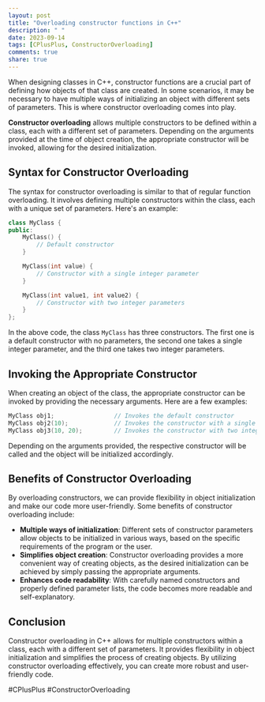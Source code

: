 ```yaml
---
layout: post
title: "Overloading constructor functions in C++"
description: " "
date: 2023-09-14
tags: [CPlusPlus, ConstructorOverloading]
comments: true
share: true
---
```


When designing classes in C++, constructor functions are a crucial part of defining how objects of that class are created. In some scenarios, it may be necessary to have multiple ways of initializing an object with different sets of parameters. This is where constructor overloading comes into play.

**Constructor overloading** allows multiple constructors to be defined within a class, each with a different set of parameters. Depending on the arguments provided at the time of object creation, the appropriate constructor will be invoked, allowing for the desired initialization.

## Syntax for Constructor Overloading

The syntax for constructor overloading is similar to that of regular function overloading. It involves defining multiple constructors within the class, each with a unique set of parameters. Here's an example:

```cpp
class MyClass {
public:
    MyClass() {
        // Default constructor
    }

    MyClass(int value) {
        // Constructor with a single integer parameter
    }

    MyClass(int value1, int value2) {
        // Constructor with two integer parameters
    }
};
```

In the above code, the class `MyClass` has three constructors. The first one is a default constructor with no parameters, the second one takes a single integer parameter, and the third one takes two integer parameters.

## Invoking the Appropriate Constructor

When creating an object of the class, the appropriate constructor can be invoked by providing the necessary arguments. Here are a few examples:

```cpp
MyClass obj1;                 // Invokes the default constructor
MyClass obj2(10);             // Invokes the constructor with a single integer parameter
MyClass obj3(10, 20);         // Invokes the constructor with two integer parameters
```

Depending on the arguments provided, the respective constructor will be called and the object will be initialized accordingly.

## Benefits of Constructor Overloading

By overloading constructors, we can provide flexibility in object initialization and make our code more user-friendly. Some benefits of constructor overloading include:

- **Multiple ways of initialization**: Different sets of constructor parameters allow objects to be initialized in various ways, based on the specific requirements of the program or the user.
- **Simplifies object creation**: Constructor overloading provides a more convenient way of creating objects, as the desired initialization can be achieved by simply passing the appropriate arguments.
- **Enhances code readability**: With carefully named constructors and properly defined parameter lists, the code becomes more readable and self-explanatory.

## Conclusion

Constructor overloading in C++ allows for multiple constructors within a class, each with a different set of parameters. It provides flexibility in object initialization and simplifies the process of creating objects. By utilizing constructor overloading effectively, you can create more robust and user-friendly code.

#CPlusPlus #ConstructorOverloading